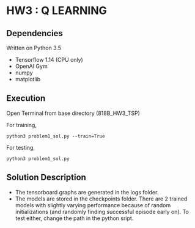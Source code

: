 # HW3 : Q LEARNING

## Dependencies

Written on Python 3.5
- Tensorflow 1.14 (CPU only)
- OpenAI Gym
- numpy
- matplotlib

## Execution

Open Terminal from base directory (818B_HW3_TSP)

For training,

```
python3 problem1_sol.py --train=True
```

For testing,
```
python3 problem1_sol.py
```
## Solution Description

- The tensorboard graphs are generated in the logs folder.
- The models are stored in the checkpoints folder. There are 2 trained models with slightly varying performance because of random initializations (and randomly finding successful episode early on). To test either, change the path in the python sript.